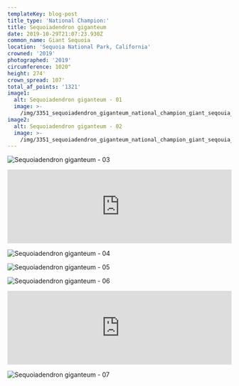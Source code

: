 ```yaml
---
templateKey: blog-post
title_type: 'National Champion:'
title: Sequoiadendron giganteum
date: 2019-10-29T21:07:23.930Z
common_name: Giant Sequoia
location: 'Sequoia National Park, California'
crowned: '2019'
photographed: '2019'
circumference: 1020"
height: 274'
crown_spread: 107'
total_af_points: '1321'
image1:
  alt: Sequoiadendron giganteum - 01
  image: >-
    /img/3351_sequoiadendron_giganteum_national_champion_giant_seqouia_seqouia_national_park_california_10-29-2019_american_forests_brian_kelley_full.jpg
image2:
  alt: Sequoiadendron giganteum - 02
  image: >-
    /img/3351_sequoiadendron_giganteum_national_champion_giant_seqouia_base_1.jpg
---
```

![Sequoiadendron giganteum - 03](/img/3351_sequoiadendron_giganteum_national_champion_giant_seqouia_seqouia_national_park_california_10-29-2019_american_forests_brian_kelley_scale.jpg)

<iframe width="100%" height="166" scrolling="no" frameborder="no" allow="autoplay" src="https://w.soundcloud.com/player/?url=https%3A//api.soundcloud.com/tracks/718534426&color=%23ff5500&auto_play=false&hide_related=false&show_comments=true&show_user=true&show_reposts=false&show_teaser=true"></iframe>

![Sequoiadendron giganteum - 04](/img/3351_sequoiadendron_giganteum_national_champion_giant_seqouia_seqouia_national_park_california_10-29-2019_american_forests_brian_kelley_cone.jpg)

![Sequoiadendron giganteum - 05](/img/3351_sequoiadendron_giganteum_national_champion_giant_seqouia_seqouia_national_park_california_10-29-2019_american_forests_brian_kelley_needles.jpg)

![Sequoiadendron giganteum - 06](/img/3351_sequoiadendron_giganteum_national_champion_giant_seqouia_seqouia_national_park_california_10-29-2019_american_forests_brian_kelley_seed.jpg)

<iframe width="100%" height="166" scrolling="no" frameborder="no" allow="autoplay" src="https://w.soundcloud.com/player/?url=https%3A//api.soundcloud.com/tracks/718535506&color=%23ff5500&auto_play=false&hide_related=false&show_comments=true&show_user=true&show_reposts=false&show_teaser=true"></iframe>

![Sequoiadendron giganteum - 07](/img/3351_sequoiadendron_giganteum_national_champion_giant_seqouia_seqouia_national_park_california_10-29-2019_american_forests_brian_kelley_sunset.jpg)
